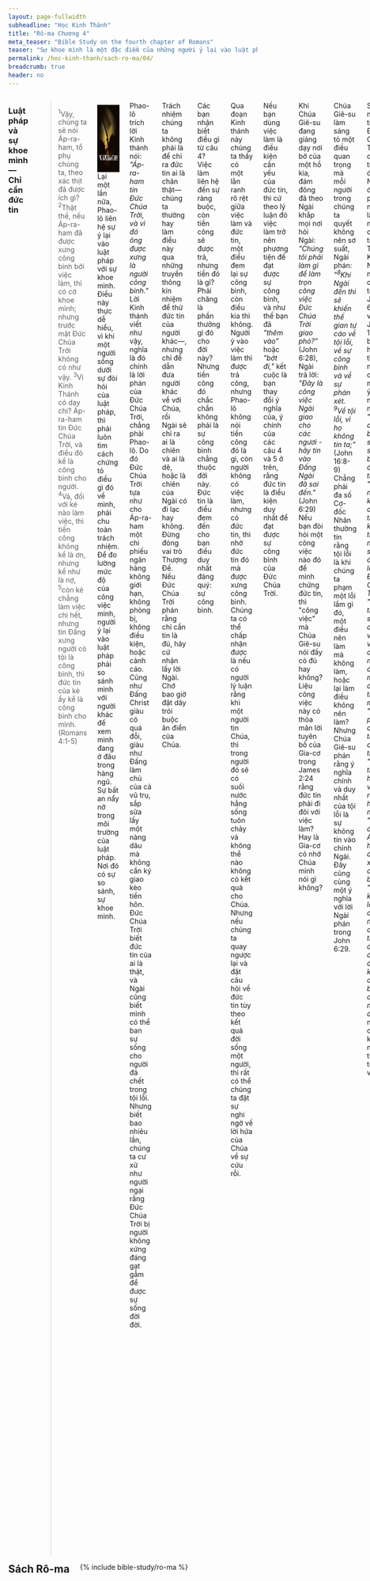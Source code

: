```yaml
---
layout: page-fullwidth
subheadline: "Học Kinh Thánh"
title: "Rô-ma Chương 4"
meta_teaser: "Bible Study on the fourth chapter of Romans"
teaser: "Sự khoe mình là một đặc điểm của những người ỷ lại vào luật pháp. Những người dù không làm được một điều gì, nhưng tin vào Đấng Christ thì được kể là người công chính. Sự xưng công bình không lệ thuộc vào việc làm. Chúa sẽ chẳng bao giờ kể tội những kẻ tin Ngài. Áp-ra-ham được xưng công bình trước khi chịu phép cắt bì. Đức tin chết thuộc về những kẻ ỷ lại vào luật pháp để làm hòa với Đức Chúa Trời. Lời hứa về sự cứu rỗi của Đức Chúa Trời không dành cho những kẻ ỷ lại vào luật pháp. Luật pháp chỉ mang lại cơn thạnh nộ của Đức Chúa Trời. Kết cuộc là sự xưng công bình chỉ dựa trên đức tin mà thôi."
permalink: /hoc-kinh-thanh/sach-ro-ma/04/
breadcrumb: true
header: no
---
```

<!--more-->
<div class="row">
<div class="medium-8 columns" markdown="1">

### Luật pháp và sự khoe mình — Chỉ cần đức tin

> <sup>1</sup>Vậy, chúng ta sẽ nói Áp-ra-ham, tổ phụ chúng ta, theo xác thịt đã được ích gì? <sup>2</sup>Thật thế, nếu Áp-ra-ham đã được xưng công bình bởi việc làm, thì có cớ khoe mình; nhưng trước mặt Đức Chúa Trời không có như vậy. <sup>3</sup>Vì Kinh Thánh có dạy chi? Áp-ra-ham tin Đức Chúa Trời, và điều đó kể là công bình cho người. <sup>4</sup>Vả, đối với kẻ nào làm việc, thì tiền công không kể là ơn, nhưng kể như là nợ, <sup>5</sup>còn kẻ chẳng làm việc chi hết, nhưng tin Đấng xưng người có tội là công bình, thì đức tin của kẻ ấy kể là công bình cho mình. (Romans 4:1-5)

<div>
<p>
<img alt src="/images/no-condemnation.jpg" style="border: 0px none; margin: 7px 15px 0px 0px; max-width: 100%; height: 136px; padding: 0px; float: left;">
Lại một lần nữa, Phao-lô liên hệ sự ỷ lại vào luật pháp với sự khoe mình. Điều này thực dễ hiểu, vì khi một người sống dưới sự đòi hỏi của luật pháp, thì phải luôn tìm cách chứng tỏ điều gì đó về mình, phải chu toàn trách nhiệm. Để đo lường mức độ của công việc mình, người ỷ lại vào luật pháp phải so sánh mình với người khác để xem mình đang ở đâu trong hàng ngũ. Sự bất an nẩy nở trong môi trường của luật pháp. Nơi đó có sự so sánh, sự khoe mình.
</p>
</div>

Phao-lô trích lời Kinh thánh nói: <span style="font-style: italic;">"Áp-ra-ham tin Đức Chúa Trời, và vì đó ông được xưng là người công bình."</span> Lời Kinh thánh viết như vậy, nghĩa là đó chính là lời phán của Đức Chúa Trời, chẳng phải Phao-lô. Do đó Đức Chúa Trời tựa như cho Áp-ra-ham một chi phiếu ngân hàng không giới hạn, không phòng bị, không điều kiện, hoặc cảnh cáo. Cũng như Đấng Christ giàu có quá đỗi, giàu như Đấng làm chủ của cả vũ trụ, sắp sửa lấy một nàng dâu mà không cần ký giao kèo tiền hôn. Đức Chúa Trời biết đức tin của ai là thật, và Ngài cũng biết mình có thể ban sự sống cho người đã chết trong tội lỗi. Nhưng biết bao nhiêu lần, chúng ta cư xử như người ngại rằng Đức Chúa Trời bị người không xứng đáng gạt gẫm để được sự sống đời đời.

Trách nhiệm chúng ta không phải là để chỉ ra đức tin ai là chân thật—chúng ta thường hay làm điều này qua những truyền thông kín nhiệm để thử đức tin của người khác—, nhưng chỉ để dẫn đưa người khác về với Chúa, rồi Ngài sẽ chỉ ra ai là chiên và ai là dê, hoặc là chiên của Ngài có đi lạc hay không. Đừng đóng vai trò Thượng Đế. Nếu Đức Chúa Trời phán rằng chỉ cần tin là đủ, hãy cứ nhận lấy lời Ngài. Chớ bao giờ đặt dây trói buộc ân điển của Chúa.

Các bạn nhận biết điều gì từ câu 4? Việc làm liên hệ đến sự ràng buộc, còn tiền công sẽ được trả, nhưng tiền đó là gì? Phải chăng là phần thưởng gì đó cho đời này? Nhưng tiền công đó chắc chắn không phải là sự công bình chẳng thuộc đời này. Đức tin là điều đem đến cho bạn điều duy nhất đáng quý: sự công bình.

Qua đoạn Kinh thánh này chúng ta thấy có một lằn ranh rõ rệt giữa việc làm và đức tin, một điều đem lại sự công bình, còn điều kia thì không. Người ỷ vào việc làm thì được trả công, nhưng Phao-lô không nói tiền công đó là gì, còn người không có việc làm, nhưng có đức tin, thì nhờ đức tin đó mà được xưng công bình. Chúng ta có thể chấp nhận được là nếu có người lý luận rằng khi một người tin Chúa, thì trong người đó sẽ có suối nước hằng sống tuôn chảy và không thể nào không có kết quả cho Chúa. Nhưng nếu chúng ta quay ngược lại và đặt câu hỏi về đức tin tùy theo kết quả đời sống một người, thì rất có thể chúng ta đặt sự nghi ngờ về lời hứa của Chúa về sự cứu rỗi.

Nếu bạn dùng việc làm là điều kiện cần yếu của đức tin, thì cứ theo lý luận đó việc làm trở nên phương tiện để đạt được sự công bình, và như thế bạn đã <span style="font-style: italic;">"thêm vào"</span> hoặc <span style="font-style: italic;">"bớt đi,"</span> kết cuộc là bạn thay đổi ý nghĩa của, ý chính của các câu 4 và 5 ở trên, rằng đức tin là điều kiện duy nhất để đạt được sự công bình của Đức Chúa Trời.

Khi Chúa Giê-su đang giảng dạy nơi bờ của một hồ kia, đám đông đã theo Ngài khắp mọi nơi hỏi Ngài: <span style="font-style: italic;">"Chúng tôi phải làm gì để làm trọn công việc Đức Chúa Trời giao phó?"</span> (John 6:28), Ngài trả lời: <span style="font-style: italic;">"Đây là công việc Ngài giao cho các ngươi - hãy tin vào Đấng Ngài đã sai đến."</span> (John 6:29) Nếu bạn đòi hỏi một công việc nào đó để minh chứng đức tin, thì "công việc" mà Chúa Giê-su nói đấy có đủ hay không? Liệu công việc này có thỏa mãn lời tuyên bố của Gia-cơ trong James 2:24 rằng đức tin phải đi đôi với việc làm? Hay là Gia-cơ có nhớ Chúa mình nói gì không?

Chúa Giê-su làm sáng tỏ một điều quan trọng mà mỗi người trong chúng ta quyết không nên sơ suất, Ngài phán: <span style="font-style: italic;">"<sup>8</sup>Khi Ngài đến thì sẽ khiến thế gian tự cáo về tội lỗi, về sự công bình và về sự phán xét. <sup>9</sup>Về tội lỗi, vì họ không tin ta;"</span> (John 16:8-9) Chẳng phải đa số Cơ-đốc Nhân thường tin rằng tội lỗi là khi chúng ta phạm một lỗi lầm gì đó, một điều nên làm mà không làm, hoặc lại làm điều không nên làm? Nhưng Chúa Giê-su phán rằng ý nghĩa chính và duy nhất của tội lỗi là sự không tin vào chính Ngài. Đây cũng cùng một ý nghĩa với lời Ngài phán trong John 6:29.

Sự đặt niềm tin nơi Đức Chúa Trời quan trọng đến độ Ngài đã phán nhiều lần nhiều cách trong Thánh Kinh. Ngoài những câu kể trên, John 6:29 và John 16:8-9, bạn hãy tìm những câu mang ý nghĩa này: <span style="font-style: italic;">"người công bình sẽ sống bởi đức tin,"</span> <span style="font-style: italic;">"vả nếu không có đức tin thì không thể nào sống đẹp lòng Đức Chúa Trời," "đức tin là sự biết chắc vững vàng của những điều mình đương trông mong," "ngươi phải có đức tin như con trẻ," "đức tin quý hơn vàng ròng hay hư nát," "bởi đức tin Áp-ra-ham được xưng công bình," "người không làm chi hết nhưng có đức tin, thì đức tin đó được kể là công bình cho người đó,"</span> và nhiều câu khác nữa tương tự như vậy.

Cuối cùng nhưng không kém phần quan trọng, nếu bạn đặt nghi vấn về bông trái trong đời sống một người, bạn có giúp được người đó đạt đến mục đích hầu cho mọi nghi ngờ đều tiêu tan? Vì nếu ban chỉ nêu lên nghi vấn mà không cho một giải pháp có thể đạt được, thì bạn chẳng giúp gì được cho người đó, mà trái lại có thể làm cho người đó tệ hại hơn, bạn có thể đã đặt sự nghi ngờ về sự cứu rỗi trong lòng con cái Đức Chúa Trời. Bông trái trong đời sống một người có dễ nhận thấy không? Bạn có nhận thấy được khi bông trái đó nẩy sinh không? Chúa Giê-su nói điều này trong Luke 17:20-21: <span style="font-style: italic;">"<sup>20</sup>Người Pha-ri-si hỏi Đức Chúa Jêsus nước Đức Chúa Trời chừng nào đến, thì Ngài đáp rằng: Nước Đức Chúa Trời không đến cách rõ ràng, <sup>21</sup>và người ta sẽ không nói: Ở đây, hay là: Ở đó; vì nầy, nước Đức Chúa Trời ở trong các ngươi."</span> Nếu nước đó, bông trái sanh ra từ Chúa đó, ở trong lòng người đó, và không đến cách rõ ràng, thì từ đâu bạn sinh ra ý tưởng rằng bạn có thể thấy bông trái của nước Trời với con mắt của người phàm xác thịt? Lại nữa trong Matthew 13:29-30 Chúa Giê-su phán bạn không thể nào phân biệt được lúa mì và cỏ dại.

Do đó nếu một mục vụ chỉ nhắm vào sự nguyền rủa (rất dễ thấy: nhiều sự phải và đừng), thì nó mất cơ hội giúp người khác làm hòa với Đức Chúa Trời qua niềm tin nơi Đấng Christ. Hãy để Chúa, là Đấng thấy rõ lòng người, phân biệt chiên và dê, lúa mì và cỏ dại. Bạn coi chừng kẻo bạn nhổ nhằm lúa mì, bài giảng hoặc bài học Kinh thánh Trường Chúa Nhật của bạn coi chừng kẻo làm hại đến niềm tin mong manh của chiên thật của Đức Chúa Trời.

###Mọi tội lỗi được thứ tha, một lần đủ cả

> <sup>6</sup>Ấy vậy, vua Đa-vít cũng tỏ ra cái phước của người mà Đức Chúa Trời kể cho là công bình chẳng bởi việc làm, mà rằng: <sup>7</sup>Phước thay cho kẻ, lỗi mình được tha thứ, Tội mình được che đậy! <sup>8</sup>Phước thay cho người mà Chúa chẳng kể tội lỗi cho!" (Romans 4:6-8)

Vì sao Phao-lô lại nhắc đến Vua Đa-vít để minh chứng rằng sự công bình đến bởi đức tin mà không bởi việc làm? Ai là người biết ân điển và long thương xót của Chúa nhiều hơn Đa-vít? Đã có nhiều biến cố trong đời sống ông khiến ông dò xét chiều cao, sâu, và rộng của khả năng yêu thương của Đức Chúa Trời đối với ông, một người có nhiều vi phạm đến độ so với ông chúng ta chẳng khác gì người thánh. Vấn đề sống chết đối với Cơ-đốc Nhân là sự được xưng công bình, và sự xưng công bình đó có liên hệ trực tiếp đến sự mọi tội lỗi được tha, quá khứ, hiện tại, và tương lai. Tội lỗi tương lai cũng phải được tha thứ vì mọi người, không trừ một ai, sẽ còn phạm tội nữa, khi còn trong thân thể hay hư nát này. Sau khi nhận được sự cứu rỗi, nếu Chúa vẫn còn, và chỉ cần, kể một tội thì cũng kể như mất sự sống đời đời, vì theo Gia-cơ 2:10, vi phạm một điều trong sách luật pháp thì cũng như vi phạm toàn bộ luật pháp.

Phao-lô nhắc nhở chúng ta một lần nữa trong sách Hebrews 8:12 rằng Chúa sẽ chẳng còn bao giờ nhớ đến tội lỗi chúng ta nữa; đây là câu Phao-lô trích ra từ sách tiên tri Giê-rê-mi, Jeremiah 31:31-34. Chúa đã dùng biết bao lời trong Thánh Kinh, kể cả những bài viết dài của Phao-lô, tôi thấy vẫn còn có thể dùng thêm, để đánh tan mọi nghi ngờ về lời hứa về sự cứu rỗi cho mọi kẻ tin, thế mà biết bao người mệnh danh là những người hầu việc Chúa cũng tốn nhiều công sức để nói nghịch lại ý Ngài.

### Phao-lô được xưng công bình trước khi chịu cắt bì

> <sup>9</sup>Vậy, lời luận về phước đó chỉ chuyên về kẻ chịu cắt bì mà thôi sao? Cũng cho kẻ không chịu cắt bì nữa. Vả, chúng ta nói rằng đức tin của Áp-ra-ham được kể là công bình cho người. <sup>10</sup>Nhưng được kể thế nào? Khi người đã chịu cắt bì rồi, hay là khi người chưa chịu cắt bì? Ấy không phải sau khi người chịu cắt bì, bèn là trước. <sup>11</sup>Vậy, người đã nhận lấy dấu cắt bì, như dấu ấn của sự công bình mà người đã được bởi đức tin, khi chưa chịu cắt bì; hầu cho làm cha hết thảy những kẻ tin mà không chịu cắt bì, đặng họ được kể là công bình, <sup>12</sup>và cũng làm cha những kẻ chịu cắt bì, tức là cha những kẻ không những chịu cắt bì thôi, lại cũng noi theo dấu đức tin mà Áp-ra-ham, tổ phụ chúng ta, đã có trước khi chưa chịu cắt bì vậy. (Romans 4:9-12)

Kẻ chịu cắt bì là người Do-thái, còn kẻ không chịu cắt bì là người ngoại. Đối với người Do-thái, trước khi Đấng Christ đến, họ được ban cho một giải pháp tạm để thỏa các điều kiện của Đức Chúa Trời về sự công bình, gồm có phép cắt bì, các điều lệ, và hệ thống dâng của lễ. Nhưng khi Đấng Christ đến, nếu họ muốn <span style="font-style: italic;">"cứ ở trong Ngài,"</span> họ phải lìa bỏ giao ước cũ mà nhận lấy giao ước mới, từ sự cậy nơi việc làm của luật pháp đến đức tin nơi Đấng Christ. <span style="font-style: italic;">"Phước"</span> đó, sự tha thứ tội lỗi một lần đủ cả, vô cùng hiệu nghiệm hơn hệ thống dâng của lễ cho từng tội một, được ban cho cả người Do-thái lẫn người ngoại.

Để giải thích cho tường tận thêm sự xưng công bình, sự cứu rỗi, bởi đức tin chứ chẳng phải bởi việc làm, Phao-lô nêu lên chứng cớ về thời điểm Áp-ra-ham được xưng công bình. Sự Áp-ra-ham được xưng công bình trước khi ông chịu phép cắt bì quan trọng như thế nào? Thật là quan trọng lắm. Nếu Áp-ra-ham được xưng công bình sau khi ông chịu phép cắt bì, thì phép đó, một yếu tố quan trọng trong Cựu Ước, phải trở nên một điều kiện của sự cứu rỗi, rồi sẽ dẫn đến sự phải giữ hết luật pháp Môi-se, là điều trái nghịch với tất cả những ý quan trọng trong thơ Rô-ma này. Ngược lại, vì Áp-ra-ham được xưng công bình trước khi chịu phép cắt bì, thì dù sau đó ông có không chịu phép cắt bì chăng nữa, địa vị của ông trước mặt Chúa không bị thiệt hại chút nào, vì ông vẫn được xưng là người công bình bởi đức tin. Đây cũng chính là điều Phao-lô đã tốn công sức viết cả thơ Ga-la-ti giải thích.

Cơ-đốc Nhân, không phải gốc Do-thái như đa số chúng ta, còn có nhiều luật pháp tự phát ra từ lương tâm, hoặc từ những truyền thống lâu đời mà không ai biết đến từ đâu, mà coi chúng như điều kiện của sự cứu rỗi.

Trước khi Áp-ra-ham chịu cắt bì, cũng có nghĩa là trước khi ông sinh ra Y-sác, và còn nhiều năm trước khi Y-sác đến tuổi mà cha ông đem lên núi định dâng cho Đức Chúa Trời. Phao-lô đã làm nên to chuyện về vấn đề này để nhấn mạnh nhiều yếu tố mà tất cả đều qui về: người được xưng công binh, và được cứu, bởi đức tin, rồi sống bởi đức tin; và việc làm của xác thịt thúc đẩy bởi luật pháp không có chỗ trong đời sống tín hữu.

Khi Đức Chúa Trời thay đổi một người từ bên trong lòng để lìa bỏ một tội lỗi nào đó, hoặc để biệt riêng họ ra cho công việc Ngài, hoặc để cầu nguyện, hoặc để dẫn dân sự Ngài ra khỏi xứ Ai-cập, hoặc để rao giảng cho dân thành Ni-ni-ve, hoặc để trở nên một sứ đồ như Phao-lô, đó không phải là việc làm. Việc làm mà ai đó gọi là việc làm để minh chứng đức tin chân thật, tôi không biết người đó đang nói về điều gì; tôi cũng chẳng biết làm cách nào để tìm một việc gì đó để minh chứng đức tin của tôi. Vì tôi tự nghĩ, nếu tôi chưa tin Chúa, hoặc chưa được cứu, thì việc làm có ích gì cho tôi? Còn nếu tôi đã được cứu, thì điều tôi làm không phải là tôi làm nữa, mà là Chúa làm công việc Ngài qua tôi, lại nếu có điều chi chính tôi làm, thì đó là việc làm chết của xác thịt.

### Sự ỷ lại vào luật pháp làm chết đức tin và hủy bỏ lời hứa

> <sup>13</sup>Vả, ấy chẳng phải bởi luật pháp mà có lời hứa cho Áp-ra-ham hoặc dòng dõi người lấy thế gian làm gia nghiệp, bèn là bởi sự công bình của đức tin. <sup>14</sup>Vì, nếu bởi luật pháp mà được hưởng gia nghiệp, thì đức tin ra vô ích, lời hứa cũng bỏ rồi. (Romans 4:13-14)

Câu 13 cũng dễ hiểu vì chúng ta đã đọc về nó trong một dạng khác ở phần trước của thư. Nhưng câu 14 thì nói cách mạnh mẽ rằng chúng ta không thể trộn lẫn việc-làm/luật-pháp và đức-tin/lời-hứa(ân-điển). Đây là ý nghĩa thực sự của chữ <span style="font-style: italic;">"hâm hẩm"</span>: nửa chừng xuân giữa luật pháp và ân điển, việc làm và đức tin. Chúng ta thường hiểu câu Kinh thánh này như thế nào: <span style="font-style: italic;">"đức tin mà không có việc làm là đức tin chết"</span>? Chúng ta thường nghĩ rằng câu Kinh thánh này nói về những người tin Chúa nhưng vẫn bị vấp phạm về một điều gì đó. Nhưng đây không phải là điều Phao-lô nói đến ở đây, nhất là khi ông phải viết lá thư dài nhất trong Kinh thánh để cho chúng ta thấy tầm quan trọng của nó. Đức tin chết, hoặc <span style="font-style: italic;">"ra vô ích"</span> theo từ tiết của câu 14, là khi chúng ta cậy luật pháp trong mối liên hệ với Chúa. Và lời hứa vững hơn đá tảng cũng không có giá trị gì với chúng ta nếu chúng ta cậy nơi luật pháp trong đời sống tin kính.

Nếu bạn không thể nhờ việc làm để được cứu, thì bạn cũng không thể nhờ việc làm để sống quãng đời còn lại trong cương vị người Cơ-đốc Nhân. Tin lành bắt đầu từ đức tin lại dẫn đến đức tin (Romans 1:17). Nếu bạn khởi đầu đi với Chúa nhờ đức tin (Thánh Linh), bạn không được nhờ điều gì khác sau đó (Galatians 3:3).

### Luật pháp đem lại bình an hay thạnh nộ?

> <sup>15</sup>Vì luật pháp dẫn đến cơn thạnh nộ của Đức Chúa Trời... <sup>16</sup>Vậy nên, bởi đức tin mà loài người được hưởng phần cơ nghiệp, hầu cho cơ nghiệp đó được bởi ân điển, và cho lời hứa được chắc chắn ... (Romans 4:15-16)

Phải chăng mục đích của luật pháp là để đem lại sự bình an? Không, theo lời câu Kinh thánh này, nó chỉ đem lại cơn thạnh nộ của Đức Chúa Trời. Tại sao? Vì mục đích chính của nó là vạch trần tội lỗi của loài người, cho thấy tội lỗi y như bản chất thực sự của nó, để mọi miệng đều ngậm lại, rồi sau đó là sự nguyền rủa. Vì lý do đó, sự cứu rỗi và sự xưng công bình chỉ có thể bởi đức tin, và nếu bởi đức tin, thì cũng bởi ân điển.

Sau đó Phao-lô tiếp tục phần còn lại của chương này đễ suy gẫm về mọi khía cạnh của sự xưng công bình cho Áp-ra-ham bởi đức tin, và cũng như thế cho chúng ta là dòng dõi ông, chẳng phải bởi huyết thống, nhưng bởi sự chúng ta cũng được ở trong gia đình Chúa như ông vậy.

</div><!-- /.medium-8.columns -->
<div class="bible-index medium-4 columns">
<h2 style="margin: 0px">Sách Rô-ma</h2>
        {% include bible-study/ro-ma %}
</div><!-- /.medium-4.columns -->
</div><!-- /.row -->
